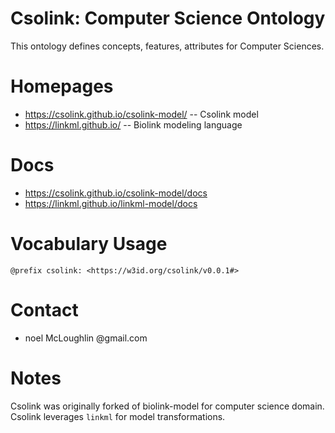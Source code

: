 Csolink: Computer Science Ontology
=======
This ontology defines concepts, features, attributes for Computer Sciences.

# Homepages
* https://csolink.github.io/csolink-model/ -- Csolink model
* https://linkml.github.io/ -- Biolink modeling language

# Docs
* https://csolink.github.io/csolink-model/docs
* https://linkml.github.io/linkml-model/docs

# Vocabulary Usage
    @prefix csolink: <https://w3id.org/csolink/v0.0.1#>

# Contact
* noel McLoughlin @gmail.com

# Notes
Csolink was originally forked of biolink-model for computer science domain.
Csolink leverages `linkml` for model transformations.

